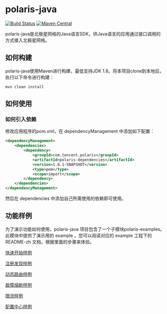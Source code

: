 polaris-java
========================================
[![Build Status](https://github.com/polarismesh/polaris-java/actions/workflows/testing.yml/badge.svg)](https://github.com/PolarisMesh/polaris-java/actions/workflows/testing.yml)
[![Maven Central](https://img.shields.io/maven-central/v/com.tencent.polaris/polaris-dependencies?label=Maven%20Central)](https://search.maven.org/search?q=g:com.tencent.polaris%20AND%20a:polaris-dependencies)

polaris-java是北极星网格的Java语言SDK，供Java语言的应用通过接口调用的方式接入北极星网格。

## 如何构建

polaris-java使用Maven进行构建，最低支持JDK 1.8。将本项目clone到本地后，执行以下命令进行构建：
```
mvn clean install
```

## 如何使用

### 如何引入依赖

修改应用程序的pom.xml，在 dependencyManagement 中添加如下配置：

```xml
<dependencyManagement>
    <dependencies>
        <dependency>
            <groupId>com.tencent.polaris</groupId>
            <artifactId>polaris-dependencies</artifactId>
            <version>1.8.1-SNAPSHOT</version>
            <type>pom</type>
            <scope>import</scope>
        </dependency>
    </dependencies>
</dependencyManagement>
```

然后在 dependencies 中添加自己所需使用的依赖即可使用。

## 功能样例

为了演示功能如何使用，polaris-java 项目包含了一个子模块polaris-examples。此模块中提供了演示用的 example ，您可以阅读对应的 example 工程下的 README-zh 文档，根据里面的步骤来体验。

[快速开始样例](https://github.com/polarismesh/polaris-java/tree/main/polaris-examples/quickstart-example/README-zh.md)

[注册发现样例](https://github.com/polarismesh/polaris-java/tree/main/polaris-examples/discovery-example)

[动态路由样例](https://github.com/polarismesh/polaris-java/tree/main/polaris-examples/router-example)

[故障熔断样例](https://github.com/polarismesh/polaris-java/tree/main/polaris-examples/circuitbreaker-example)

[限流样例](https://github.com/polarismesh/polaris-java/tree/main/polaris-examples/ratelimit-example)

[配置中心样例](https://github.com/polarismesh/polaris-java/tree/main/polaris-examples/configuration-example)





